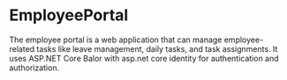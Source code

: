# EmployeePortal
The employee portal is a web application that can manage employee-related tasks like leave 
management, daily tasks, and task assignments. It uses ASP.NET Core Balor with asp.net core identity 
for authentication and authorization.
